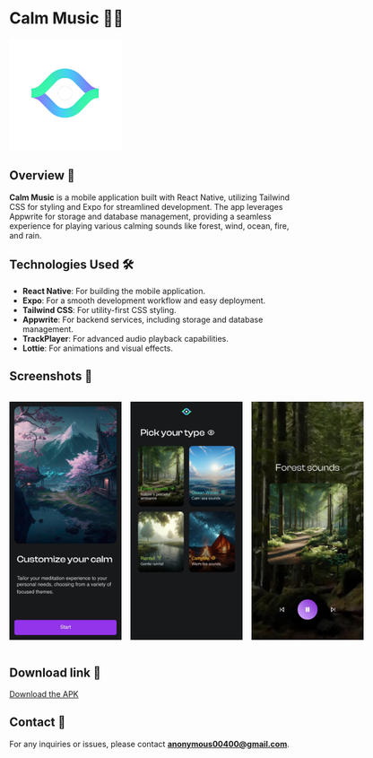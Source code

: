# Calm Music 🎵🌿

<img src="./src/assets/calm-music-app-icon-transparent.png" alt="Calm Music logo" width="200">

## Overview 🌟

**Calm Music** is a mobile application built with React Native, utilizing Tailwind CSS for styling and Expo for streamlined development. The app leverages Appwrite for storage and database management, providing a seamless experience for playing various calming sounds like forest, wind, ocean, fire, and rain.

## Technologies Used 🛠️

- **React Native**: For building the mobile application.
- **Expo**: For a smooth development workflow and easy deployment.
- **Tailwind CSS**: For utility-first CSS styling.
- **Appwrite**: For backend services, including storage and database management.
- **TrackPlayer**: For advanced audio playback capabilities.
- **Lottie**: For animations and visual effects.

## Screenshots 📸

<div style="display: flex; flex-direction: row; gap: 16px; padding: 16px 0;">
  <img src="./src/assets/ss1.jpg" alt="Screenshot 1" width="200">
  <img src="./src/assets/ss2.jpg" alt="Screenshot 2" width="200">
  <img src="./src/assets/ss3.jpg" alt="Screenshot 3" width="200">
</div>

## Download link 🔗

[Download the APK](https://drive.google.com/file/d/1mg92Or0XxZ9QbEhBxcuBVoiIht-KPm-W/view?usp=sharing)

## Contact 🚀

For any inquiries or issues, please contact **anonymous00400@gmail.com**.

